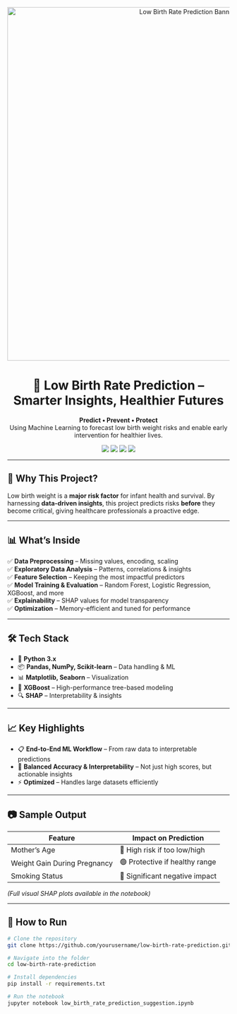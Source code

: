 <!-- Banner -->
<p align="center">
  <img src="assets/banner.png" alt="Low Birth Rate Prediction Banner" width="800">
</p>

<h1 align="center">🍼 Low Birth Rate Prediction – Smarter Insights, Healthier Futures</h1>

<p align="center">
  <b>Predict • Prevent • Protect</b>  
  <br>
  Using Machine Learning to forecast low birth weight risks and enable early intervention for healthier lives.
</p>

<!-- Badges -->
<p align="center">
  <img src="https://img.shields.io/badge/Machine%20Learning-Random%20Forest%20%7C%20XGBoost-blue?style=flat-square">
  <img src="https://img.shields.io/badge/Python-3.10%2B-yellow?style=flat-square">
  <img src="https://img.shields.io/github/stars/yourusername/low-birth-rate-prediction?style=social">
  <img src="https://img.shields.io/github/forks/yourusername/low-birth-rate-prediction?style=social">
</p>

---

## 🚀 Why This Project?  
Low birth weight is a **major risk factor** for infant health and survival. By harnessing **data-driven insights**, this project predicts risks **before** they become critical, giving healthcare professionals a proactive edge.

---

## 📊 What’s Inside  
✅ **Data Preprocessing** – Missing values, encoding, scaling  
✅ **Exploratory Data Analysis** – Patterns, correlations & insights  
✅ **Feature Selection** – Keeping the most impactful predictors  
✅ **Model Training & Evaluation** – Random Forest, Logistic Regression, XGBoost, and more  
✅ **Explainability** – SHAP values for model transparency  
✅ **Optimization** – Memory-efficient and tuned for performance  

---

## 🛠 Tech Stack  
- 🐍 **Python 3.x**  
- 📦 **Pandas, NumPy, Scikit-learn** – Data handling & ML  
- 📊 **Matplotlib, Seaborn** – Visualization  
- 🌳 **XGBoost** – High-performance tree-based modeling  
- 🔍 **SHAP** – Interpretability & insights  

---

## 📈 Key Highlights  
- 📋 **End-to-End ML Workflow** – From raw data to interpretable predictions  
- 🎯 **Balanced Accuracy & Interpretability** – Not just high scores, but actionable insights  
- ⚡ **Optimized** – Handles large datasets efficiently  

---

## 📷 Sample Output  

| Feature                | Impact on Prediction |
|------------------------|----------------------|
| Mother’s Age           | 🔴 High risk if too low/high |
| Weight Gain During Pregnancy | 🟢 Protective if healthy range |
| Smoking Status         | 🔴 Significant negative impact |

*(Full visual SHAP plots available in the notebook)*  

---

## 📌 How to Run  
```bash
# Clone the repository
git clone https://github.com/yourusername/low-birth-rate-prediction.git

# Navigate into the folder
cd low-birth-rate-prediction

# Install dependencies
pip install -r requirements.txt

# Run the notebook
jupyter notebook low_birth_rate_prediction_suggestion.ipynb
```
